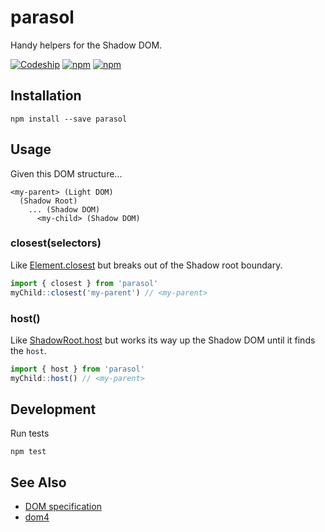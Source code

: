 # parasol
Handy helpers for the Shadow DOM.

[![Codeship](https://img.shields.io/codeship/eaf30280-feba-0132-2745-1e5cacacb711.svg)](https://codeship.com/projects/88144)
[![npm](https://img.shields.io/npm/v/parasol.svg)](https://www.npmjs.com/package/parasol)
[![npm](https://img.shields.io/npm/dm/parasol.svg)](https://www.npmjs.com/package/parasol)

## Installation

```
npm install --save parasol
```

## Usage
Given this DOM structure...
```
<my-parent> (Light DOM)
  (Shadow Root)
    ... (Shadow DOM)
      <my-child> (Shadow DOM)
```

### closest(selectors)
Like [Element.closest](https://dom.spec.whatwg.org/#dom-element-closestselectors) but breaks out of the Shadow root boundary.
```js
import { closest } from 'parasol'
myChild::closest('my-parent') // <my-parent>
```

### host()
Like [ShadowRoot.host](https://w3c.github.io/webcomponents/spec/shadow/#widl-ShadowRoot-host) but works its way up the Shadow DOM until it finds the `host`.
```js
import { host } from 'parasol'
myChild::host() // <my-parent>
```

## Development

Run tests
```
npm test
```

## See Also
- [DOM specification](https://dom.spec.whatwg.org/)
- [dom4](https://www.npmjs.com/package/dom4)
